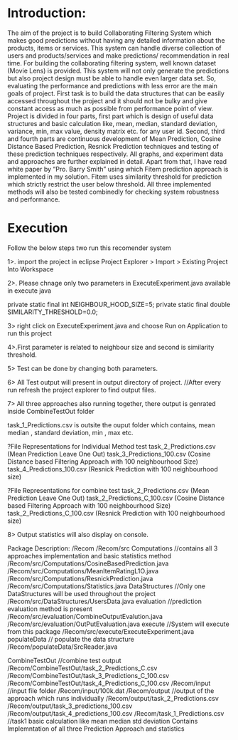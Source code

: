 # Introduction: 
The aim of the project is to build Collaborating Filtering System which makes good predictions without having any detailed information about the products, items or services. This system can handle diverse collection of users and products/services and make predictions/ recommendation in real time. 
For building the collaborating filtering system, well known dataset (Movie Lens) is provided. This system will not only generate the predictions but also project design must be able to handle even larger data set. So, evaluating the performance and predictions with less error are the main goals of project. 
First task is to build the data structures that can be easily accessed throughout the project and it should not be bulky and give constant access as much as possible from performance point of view. 
Project is divided in four parts, first part which is design of useful data structures and basic calculation like, mean, median, standard deviation, variance, min, max value, density matrix etc. for any user id. 
Second, third and fourth parts are continuous development of Mean Prediction, Cosine Distance Based Prediction, Resnick Prediction techniques and testing of these prediction techniques respectively. 
All graphs, and experiment data and approaches are further explained in detail. 
Apart from that, I have read white paper by “Pro. Barry Smith” using which Fitem prediction approach is implemented in my solution.  Fitem uses similarity threshold for prediction which strictly restrict the user below threshold. All three implemented methods will also be tested combinedly for checking system robustness and performance. 

# Execution
Follow the below steps two run this recomender system

1>. import the project in eclipse
Project Explorer > Import > Existing Project Into Workspace

2>. Please chnage only two parameters in ExecuteExperiment.java available in execute java

private static final int NEIGHBOUR_HOOD_SIZE=5;
private static final double SIMILARITY_THRESHOLD=0.0;

3> right click on ExecuteExperiment.java and choose Run on Application to run this project

4>.First parameter is related to neighbour size and second is similarity threshold.

5> Test can be done by changing both parameters.

6> All Test output will present in output directory of project. //After every run refresh the project explorer to find output files.

7> All three approaches also running together, there output is genrated inside CombineTestOut folder

task_1_Predictions.csv is outsite the ouput folder which contains, mean median , standard deviation, min , max etc.

?File Representations for Individual Method test
task_2_Predictions.csv (Mean Prediction Leave One Out)
task_3_Predictions_100.csv  (Cosine Distance based Filtering Approach with 100 neighbourhood Size)
task_4_Predictions_100.csv (Resnick Prediction with 100 neighbourhood size)

?File Representations for combine test
task_2_Predictions.csv (Mean Prediction Leave One Out)
task_2_Predictions_C_100.csv  (Cosine Distance based Filtering Approach with 100 neighbourhood Size)
task_2_Predictions_C_100.csv (Resnick Prediction with 100 neighbourhood size)

8> Output statistics will also display on console.

Package Description:
/Recom
/Recom/src
Computations  //contains all 3 approaches implementation and basic statistics method
			/Recom/src/Computations/CosineBasedPrediction.java
			/Recom/src/Computations/MeanItemRatingL1O.java
			/Recom/src/Computations/ResnickPrediction.java
			/Recom/src/Computations/Statistics.java
DataStructures  //Only one DataStructures will be used throughout the project
			/Recom/src/DataStructures/UsersData.java
evaluation	//prediction evaluation method is present
			/Recom/src/evaluation/CombineOutputEvalution.java
			/Recom/src/evaluation/OutPutEvaluation.java
execute		//System will execute from this package
			/Recom/src/execute/ExecuteExperiment.java
populateData // populate the data structure
			/Recom/populateData/SrcReader.java
			
CombineTestOut //combine test output
			/Recom/CombineTestOut/task_2_Predictions_C.csv
			/Recom/CombineTestOut/task_3_Predictions_C_100.csv
			/Recom/CombineTestOut/task_4_Predictions_C_100.csv
/Recom/input  //input file folder
			/Recom/input/100k.dat
/Recom/output //output of the approach which runs individually
			/Recom/output/task_2_Predictions.csv
			/Recom/output/task_3_predictions_100.csv
			/Recom/output/task_4_predictions_100.csv
/Recom/task_1_Predictions.csv   //task1 basic calculation like mean median std deviation
Contains Implemntation of all three Prediction Approach and statistics
